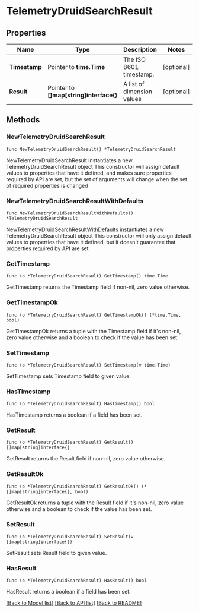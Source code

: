 # TelemetryDruidSearchResult

## Properties

Name | Type | Description | Notes
------------ | ------------- | ------------- | -------------
**Timestamp** | Pointer to **time.Time** | The ISO 8601 timestamp. | [optional] 
**Result** | Pointer to **[]map[string]interface{}** | A list of dimension values | [optional] 

## Methods

### NewTelemetryDruidSearchResult

`func NewTelemetryDruidSearchResult() *TelemetryDruidSearchResult`

NewTelemetryDruidSearchResult instantiates a new TelemetryDruidSearchResult object
This constructor will assign default values to properties that have it defined,
and makes sure properties required by API are set, but the set of arguments
will change when the set of required properties is changed

### NewTelemetryDruidSearchResultWithDefaults

`func NewTelemetryDruidSearchResultWithDefaults() *TelemetryDruidSearchResult`

NewTelemetryDruidSearchResultWithDefaults instantiates a new TelemetryDruidSearchResult object
This constructor will only assign default values to properties that have it defined,
but it doesn't guarantee that properties required by API are set

### GetTimestamp

`func (o *TelemetryDruidSearchResult) GetTimestamp() time.Time`

GetTimestamp returns the Timestamp field if non-nil, zero value otherwise.

### GetTimestampOk

`func (o *TelemetryDruidSearchResult) GetTimestampOk() (*time.Time, bool)`

GetTimestampOk returns a tuple with the Timestamp field if it's non-nil, zero value otherwise
and a boolean to check if the value has been set.

### SetTimestamp

`func (o *TelemetryDruidSearchResult) SetTimestamp(v time.Time)`

SetTimestamp sets Timestamp field to given value.

### HasTimestamp

`func (o *TelemetryDruidSearchResult) HasTimestamp() bool`

HasTimestamp returns a boolean if a field has been set.

### GetResult

`func (o *TelemetryDruidSearchResult) GetResult() []map[string]interface{}`

GetResult returns the Result field if non-nil, zero value otherwise.

### GetResultOk

`func (o *TelemetryDruidSearchResult) GetResultOk() (*[]map[string]interface{}, bool)`

GetResultOk returns a tuple with the Result field if it's non-nil, zero value otherwise
and a boolean to check if the value has been set.

### SetResult

`func (o *TelemetryDruidSearchResult) SetResult(v []map[string]interface{})`

SetResult sets Result field to given value.

### HasResult

`func (o *TelemetryDruidSearchResult) HasResult() bool`

HasResult returns a boolean if a field has been set.


[[Back to Model list]](../README.md#documentation-for-models) [[Back to API list]](../README.md#documentation-for-api-endpoints) [[Back to README]](../README.md)


